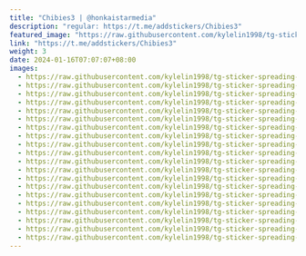 ```yaml
---
title: "Chibies3 | @honkaistarmedia"
description: "regular: https://t.me/addstickers/Chibies3"
featured_image: "https://raw.githubusercontent.com/kylelin1998/tg-sticker-spreading-worldwide-images/main/img/ffaa010a-4267-4cf1-b014-f79412ecb9a7.jpg"
link: "https://t.me/addstickers/Chibies3"
weight: 3
date: 2024-01-16T07:07:07+08:00
images:
  - https://raw.githubusercontent.com/kylelin1998/tg-sticker-spreading-worldwide-images/main/img/ffaa010a-4267-4cf1-b014-f79412ecb9a7.jpg
  - https://raw.githubusercontent.com/kylelin1998/tg-sticker-spreading-worldwide-images/main/img/9e24eed2-a702-4a51-a286-4c60454d678f.jpg
  - https://raw.githubusercontent.com/kylelin1998/tg-sticker-spreading-worldwide-images/main/img/94ef01e0-fccb-42d4-bce2-d22ab010964c.jpg
  - https://raw.githubusercontent.com/kylelin1998/tg-sticker-spreading-worldwide-images/main/img/57435dd4-2fcc-4389-b2f9-7e1d81ece2fb.jpg
  - https://raw.githubusercontent.com/kylelin1998/tg-sticker-spreading-worldwide-images/main/img/e6bb7428-d00c-4382-a1ac-d56fb34031cc.jpg
  - https://raw.githubusercontent.com/kylelin1998/tg-sticker-spreading-worldwide-images/main/img/46b7376d-6eb3-49e3-92f7-159e96ef1f1a.jpg
  - https://raw.githubusercontent.com/kylelin1998/tg-sticker-spreading-worldwide-images/main/img/df803b68-3752-4f57-b5f3-3d1933cd6e71.jpg
  - https://raw.githubusercontent.com/kylelin1998/tg-sticker-spreading-worldwide-images/main/img/ba903412-40ca-40aa-9d85-e836b84e6f62.jpg
  - https://raw.githubusercontent.com/kylelin1998/tg-sticker-spreading-worldwide-images/main/img/45cb02a9-4baa-4f23-9551-ff619b499cf0.jpg
  - https://raw.githubusercontent.com/kylelin1998/tg-sticker-spreading-worldwide-images/main/img/b325c316-3916-40d7-8f5c-64de2ebe94ce.jpg
  - https://raw.githubusercontent.com/kylelin1998/tg-sticker-spreading-worldwide-images/main/img/271434eb-5d87-4fb1-addd-827ea0fa95d9.jpg
  - https://raw.githubusercontent.com/kylelin1998/tg-sticker-spreading-worldwide-images/main/img/c01db44b-4694-44e9-879d-888f6d2db2e7.jpg
  - https://raw.githubusercontent.com/kylelin1998/tg-sticker-spreading-worldwide-images/main/img/89b87c0f-7e4c-41fc-85d7-2e4b5f2f927b.jpg
  - https://raw.githubusercontent.com/kylelin1998/tg-sticker-spreading-worldwide-images/main/img/e26e8231-d12b-4c5f-a7fc-75ebf27e07ea.jpg
  - https://raw.githubusercontent.com/kylelin1998/tg-sticker-spreading-worldwide-images/main/img/638c8ee9-dde0-477f-aced-cf9a317d41d2.jpg
  - https://raw.githubusercontent.com/kylelin1998/tg-sticker-spreading-worldwide-images/main/img/f0217abf-0735-456a-a830-dcdc159e9484.jpg
  - https://raw.githubusercontent.com/kylelin1998/tg-sticker-spreading-worldwide-images/main/img/eaaa3404-3b4b-4fba-a8af-6fc74dd8fcc0.jpg
  - https://raw.githubusercontent.com/kylelin1998/tg-sticker-spreading-worldwide-images/main/img/93ec6136-e643-45b3-b58b-0c66f3161988.jpg
  - https://raw.githubusercontent.com/kylelin1998/tg-sticker-spreading-worldwide-images/main/img/783756bc-34b0-4299-a1b0-78937b0c8dd5.jpg
  - https://raw.githubusercontent.com/kylelin1998/tg-sticker-spreading-worldwide-images/main/img/c1160b5d-3886-4c98-96b7-d86def537a3c.jpg
---
```

